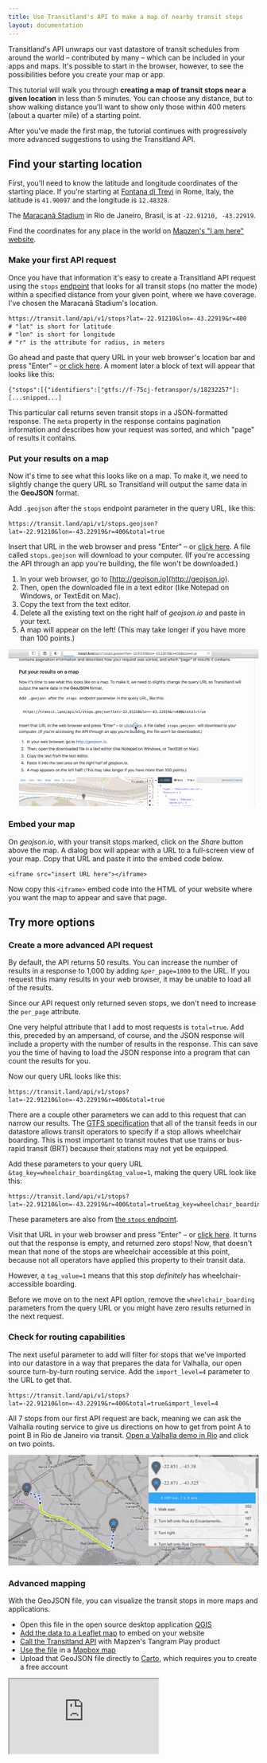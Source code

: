 ```yaml
---
title: Use Transitland's API to make a map of nearby transit stops
layout: documentation
---
```


Transitland's API unwraps our vast datastore of transit schedules from around the world – contributed by many – which can be included in your apps and maps. It's possible to start in the browser, however, to see the possibilities before you create your map or app. 

This tutorial will walk you through **creating a map of transit stops near a given location** in less than 5 minutes. You can choose any distance, but to show walking distance you'll want to show only those within 400 meters (about a quarter mile) of a starting point. 

After you've made the first map, the tutorial continues with progressively more advanced suggestions to using the Transitland API. 

## Find your starting location

First, you'll need to know the latitude and longitude coordinates of the starting place. If you're starting at [Fontana di Trevi](http://www.openstreetmap.org/way/23322002#map=19/41.90097/12.48328) in Rome, Italy, the latitude is `41.90097` and the longitude is `12.48328`. 

The [Maracanã Stadium](http://www.openstreetmap.org/relation/4587734#map=18/-22.91209/-43.23013) in Rio de Janeiro, Brasil, is at `-22.91210, -43.22919`. 

Find the coordinates for any place in the world on [Mapzen's "I am here" website](https://whosonfirst.mapzen.com/iamhere/#7/38.514/-98.320). 

### Make your first API request

Once you have that information it's easy to create a Transitland API request using the `stops` [endpoint](https://transit.land/documentation/datastore/api-endpoints.html) that looks for all transit stops (no matter the mode) within a specified distance from your given point, where we have coverage. I've chosen the Maracanã Stadium's location. 

````
https://transit.land/api/v1/stops?lat=-22.91210&lon=-43.22919&r=400
# "lat" is short for latitude
# "lon" is short for longitude
# "r" is the attribute for radius, in meters
````

Go ahead and paste that query URL in your web browser's location bar and press "Enter" – [or click here](https://transit.land/api/v1/stops?lat=-22.91210&lon=-43.22919&r=400). A moment later a block of text will appear that looks like this:

````
{"stops":[{"identifiers":["gtfs://f-75cj-fetranspor/s/18232257"]: [...snipped...]
````

This particular call returns seven transit stops in a JSON-formatted response. The `meta` property in the response contains pagination information and describes how your request was sorted, and which "page" of results it contains. 

### Put your results on a map

Now it's time to see what this looks like on a map. To make it, we need to slightly change the query URL so Transitland will output the same data in the **GeoJSON** format. 

Add `.geojson` after the `stops` endpoint parameter in the query URL, like this:

````
https://transit.land/api/v1/stops.geojson?lat=-22.91210&lon=-43.22919&r=400&total=true
````

Insert that URL in the web browser and press "Enter" – or [click here](https://transit.land/api/v1/stops.geojson?lat=-22.91210&lon=-43.22919&r=400&total=true). A file called `stops.geojson` will download to your computer. (If you're accessing the API through an app you're building, the file won't be downloaded.)

1. In your web browser, go to [http://geojson.io](http://geojson.io). 
2. Then, open the downloaded file in a text editor (like Notepad on Windows, or TextEdit on Mac). 
3. Copy the text from the text editor. 
4. Delete all the existing text on the right half of *geojson.io* and paste in your text.
5. A map will appear on the left! (This may take longer if you have more than 100 points.)

![screenshot of geojson.io](show_transitland_results_in_geojson.gif "Copying and pasting GeoJSON into *geojson.io*")

### Embed your map
On *geojson.io*, with your transit stops marked, click on the *Share* button above the map. A dialog box will appear with a URL to a full-screen view of your map. Copy that URL and paste it into the embed code below. 

````
<iframe src="insert URL here"></iframe>
````

Now copy this `<iframe>` embed code into the HTML of your website where you want the map to appear and save that page. 

## Try more options

### Create a more advanced API request

By default, the API returns 50 results. You can increase the number of results in a response to 1,000 by adding `&per_page=1000` to the URL. If you request this many results in your web browser, it may be unable to load all of the results. 

Since our API request only returned seven stops, we don't need to increase the `per_page` attribute. 

One very helpful attribute that I add to most requests is `total=true`. Add this, preceded by an ampersand, of course, and the JSON response will include a property with the number of results in the response. This can save you the time of having to load the JSON response into a program that can count the results for you. 

Now our query URL looks like this:

````
https://transit.land/api/v1/stops?lat=-22.91210&lon=-43.22919&r=400&total=true
````

There are a couple other parameters we can add to this request that can narrow our results. The [GTFS specification](https://developers.google.com/transit/gtfs/reference/) that all of the transit feeds in our datastore allows transit operators to specify if a stop allows wheelchair boarding. This is most important to transit routes that use trains or bus-rapid transit (BRT) because their stations may not yet be equipped.

Add these parameters to your query URL `&tag_key=wheelchair_boarding&tag_value=1`, making the query URL look like this:

````
https://transit.land/api/v1/stops?lat=-22.91210&lon=-43.22919&r=400&total=true&tag_key=wheelchair_boarding&tag_value=1
````

These parameters are also from [the `stops` endpoint](https://transit.land/documentation/datastore/api-endpoints.html).

Visit that URL in your web browser and press "Enter" – or [click here](https://transit.land/api/v1/stops?lat=-22.91210&lon=-43.22919&r=400&total=true&tag_key=wheelchair_boarding&tag_value=1). It turns out that the response is empty, and returned zero stops! Now, that doesn't mean that none of the stops are wheelchair accessible at this point, because not all operators have applied this property to their transit data. 

However, a `tag_value=1` means that this stop *definitely* has wheelchair-accessible boarding. 

Before we move on to the next API option, remove the `wheelchair_boarding` parameters from the query URL or you might have zero results returned in the next request. 

### Check for routing capabilities

The next useful parameter to add will filter for stops that we've imported into our datastore in a way that prepares the data for Valhalla, our open source turn-by-turn routing service. Add the `import_level=4` parameter to the URL to get that. 

````
https://transit.land/api/v1/stops?lat=-22.91210&lon=-43.22919&r=400&total=true&import_level=4
````

All 7 stops from our first API request are back, meaning we can ask the Valhalla routing service to give us directions on how to get from point A to point B in Rio de Janeiro via transit. [Open a Valhalla demo in Rio](http://valhalla.github.io/demos/routing/multimodal.html#loc=13,-22.914584812068586,-43.44649824378031) and click on two points. 

![screenshot of Valhalla routing in Rio de Janeiro](valhalla_routing_rio.png "Routing in Rio de Janeiro using Mapzen Valhalla")

### Advanced mapping

With the GeoJSON file, you can visualize the transit stops in more maps and applications. 

- Open this file in the open source desktop application [QGIS](http://qgis.org)
- [Add the data to a Leaflet map](http://leafletjs.com/examples/geojson/) to embed on your website
- [Call the Transitland API](https://transit.land/news/2016/08/11/transit-in-rio-olympics-copy.html) with Mapzen's Tangram Play product
- [Use the file](https://www.mapbox.com/help/uploads/) in a [Mapbox map](https://www.mapbox.com/help/creating-new-map/)
- Upload that GeoJSON file directly to [Carto](https://carto.com/blog/github-geojson-and-cartodb/), which requires you to create a free account

<iframe src="http://bl.ocks.org/anonymous/raw/ee1f134355fd5a7e1a13a698b3d5f8b7/"></iframe>
